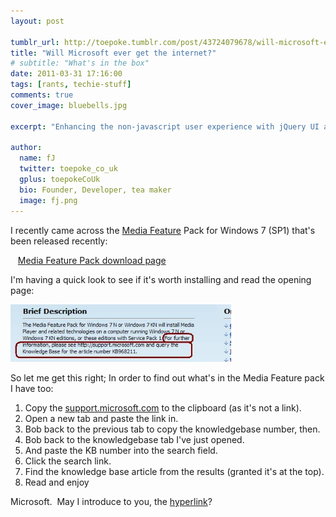 ```yaml
---
layout: post

tumblr_url: http://toepoke.tumblr.com/post/43724079678/will-microsoft-ever-get-the-internet-tags-ran
title: "Will Microsoft ever get the internet?"
# subtitle: "What's in the box"
date: 2011-03-31 17:16:00
tags: [rants, techie-stuff]
comments: true
cover_image: bluebells.jpg

excerpt: "Enhancing the non-javascript user experience with jQuery UI and Fluqi"

author:
  name: fJ
  twitter: toepoke_co_uk
  gplus: toepokeCoUk
  bio: Founder, Developer, tea maker
  image: fj.png
---
```


I recently came across the [Media Feature](http://wekeroad.com/post/4227196454/download-details-media-feature-pack-for-windows-7-n) Pack for Windows 7 (SP1) that's been released recently:

&nbsp;&nbsp;&nbsp;[Media Feature Pack download page](http://www.microsoft.com/downloads/en/details.aspx?FamilyID=31017ed3-166a-4c75-b90c-a6cef9b414c4)

I'm having a quick look to see if it's worth installing and read the opening page:

<a href="/images/posts/2013/2013-03-31-will-microsoft-ever-get-the-internet.jpg">
	<img class="img-center" src="/images/posts/2013/2013-03-31-will-microsoft-ever-get-the-internet.jpg" alt="" width="70%" />
</a>	

So let me get this right; In order to find out what's in the Media Feature pack I have too:

1. Copy the [support.microsoft.com](http://support.microsoft.com) to the clipboard (as it's not a link).
2. Open a new tab and paste the link in.
3. Bob back to the previous tab to copy the knowledgebase number, then.
4. Bob back to the knowledgebase tab I've just opened.
5. And paste the KB number into the search field.
6. Click the search link.
7. Find the knowledge base article from the results (granted it's at the top).
8. Read and enjoy

Microsoft.  May I introduce to you, the [hyperlink](http://support.microsoft.com/kb/968211)?

</rant>
